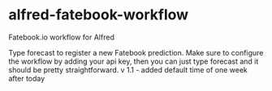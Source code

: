 # alfred-fatebook-workflow
Fatebook.io workflow for Alfred

Type forecast to register a new Fatebook prediction.
Make sure to configure the workflow by adding your api key, then you can just type forecast and it should be pretty straightforward.
v 1.1 - added default time of one week after today

